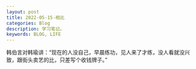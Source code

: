 ```yaml
---
layout: post
title: 2022-05-15-相比
categories: Blog
description: 学习笔记。
keywords: BLOG, LIFE
---
```

韩伯言对韩瑜讲：“现在的人没自己，早晨练功，见人来了才练，没人看就没兴致，跟街头卖艺的比，只差写个收钱牌子。”
